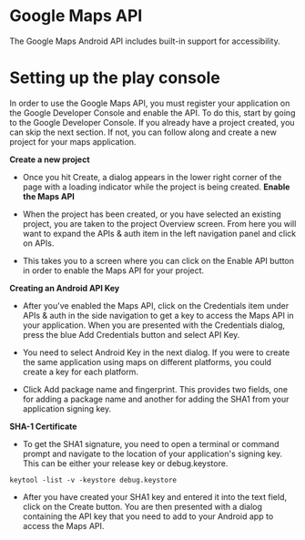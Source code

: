 # Google Maps API

The Google Maps Android API includes built-in support for accessibility.

# Setting up the play console

In order to use the Google Maps API, you must register your application on the Google Developer Console and enable the API. To do this, start by going to the Google Developer Console. If you already have a project created, you can skip the next section. If not, you can follow along and create a new project for your maps application.

**Create a new project**

* Once you hit Create, a dialog appears in the lower right corner of the page with a loading indicator while the project is being created.
**Enable the Maps API**

* When the project has been created, or you have selected an existing project, you are taken to the project Overview screen. From here you will want to expand the APIs & auth item in the left navigation panel and click on APIs.

* This takes you to a screen where you can click on the Enable API button in order to enable the Maps API for your project.

**Creating an Android API Key**

* After you've enabled the Maps API, click on the Credentials item under APIs & auth in the side navigation to get a key to access the Maps API in your application. When you are presented with the Credentials dialog, press the blue Add Credentials button and select API Key.

* You need to select Android Key in the next dialog. If you were to create the same application using maps on different platforms, you could create a key for each platform.

* Click Add package name and fingerprint. This provides two fields, one for adding a package name and another for adding the SHA1 from your application signing key.


**SHA-1 Certificate**

* To get the SHA1 signature, you need to open a terminal or command prompt and navigate to the location of your application's signing key. This can be either your release key or debug.keystore.

```keytool -list -v -keystore debug.keystore```

* After you have created your SHA1 key and entered it into the text field, click on the Create button. You are then presented with a dialog containing the API key that you need to add to your Android app to access the Maps API.
